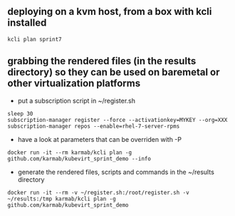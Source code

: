 ## deploying on a kvm host, from a box with kcli installed

```
kcli plan sprint7
```

## grabbing the rendered files (in the results directory) so they can be used on baremetal or other virtualization platforms

- put a subscription script in ~/register.sh

```
sleep 30
subscription-manager register --force --activationkey=MYKEY --org=XXX
subscription-manager repos --enable=rhel-7-server-rpms
```

- have a look at parameters that can be overriden with -P

```
docker run -it --rm karmab/kcli plan -g github.com/karmab/kubevirt_sprint_demo --info
```

- generate the rendered files, scripts and commands in the ~/results directory

```
docker run -it --rm -v ~/register.sh:/root/register.sh -v ~/results:/tmp karmab/kcli plan -g github.com/karmab/kubevirt_sprint_demo
```

